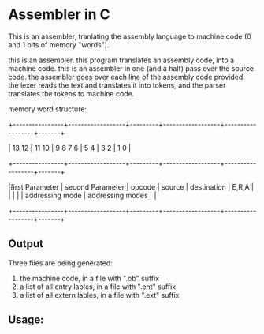 <h1>Assembler in C</h1>

This is an assembler, tranlating the assembly language to machine code (0 and 1 bits of memory "words").

this is an assembler. this program translates an assembly code, into a machine code.
this is an assembler in one (and a half) pass over the source code.
the assembler goes over each line of the assembly code provided.
the lexer reads the text and translates it into tokens, and the parser translates the
tokens to machine code.

memory word structure:

+----------------+------------------+---------+------------------+------------------+-------+

| 13     12      |    11     10     | 9 8 7 6 |    5    4        |     3    2       |  1  0 |

+----------------+------------------+---------+------------------+------------------+-------+

|first Parameter | second Parameter | opcode  | source           | destination      | E,R,A |
|                |                  |         | addressing mode  | addressing modes |       |

+----------------+------------------+---------+------------------+------------------+-------+

<h2>Output</h2>

Three files are being generated:
1. the machine code, in a file with ".ob" suffix
2. a list of all entry lables, in a file with ".ent" suffix
3. a list of all extern lables, in a file with ".ext" suffix


<h2>Usage:</h2>

